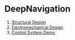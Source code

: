 # DeepNavigation

1. [Structural Design](structural.md)
1. [Electromechanical Design](electromechanical.md)
1. [Control System Demo](POCs/README.md)

